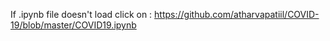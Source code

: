 If .ipynb file doesn't load click on : https://github.com/atharvapatiil/COVID-19/blob/master/COVID19.ipynb
